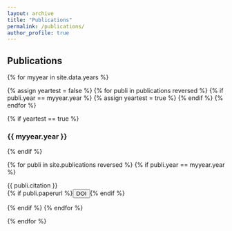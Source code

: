 ```yaml
---
layout: archive
title: "Publications"
permalink: /publications/
author_profile: true
---
```


<style>
.btn{
    margin-bottom:0;
}
.jumbotron{
    padding-bottom:0px;
    padding-top:5px;
    margin-top:10px;
    margin-bottom:10px
}
</style>

## Publications

{% for myyear in site.data.years %}

{% assign yeartest = false %}
{% for publi in publications reversed %}
  {% if publi.year == myyear.year %}
   {% assign yeartest = true %}
  {% endif %}
{% endfor %}

{% if yeartest == true %}
### {{ myyear.year }}
{% endif %}

{% for publi in site.publications reversed %}
{% if publi.year == myyear.year %}

  {{ publi.citation }}<br/>
  {% if publi.paperurl %}<a href="{{ publi.paperurl }}" target="_blank"><button type="button" class="btn btn-sm btn-success">DOI</button></a>{% endif %}

{% endif %}
{% endfor %}

{% endfor %}
